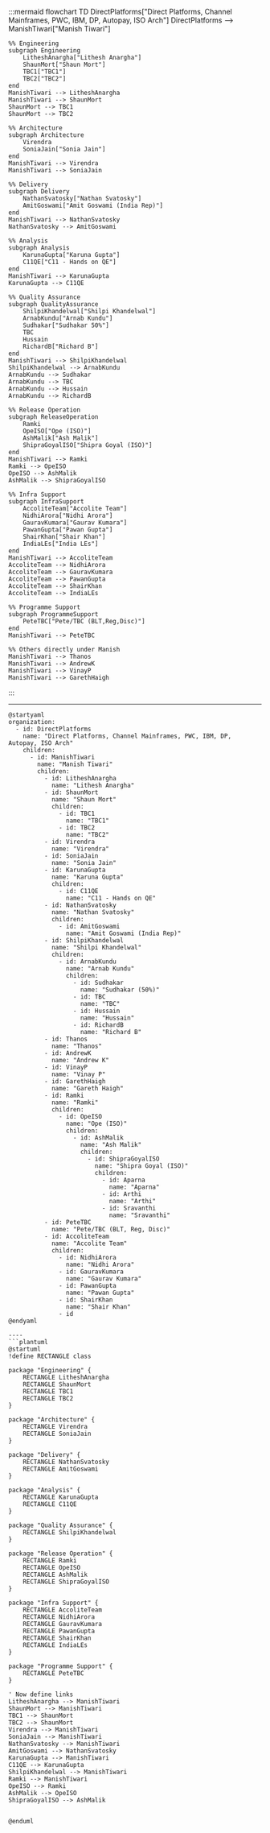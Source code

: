 :::mermaid
flowchart TD
    DirectPlatforms["Direct Platforms, Channel Mainframes, PWC, IBM, DP, Autopay, ISO Arch"]
    DirectPlatforms --> ManishTiwari["Manish Tiwari"]

    %% Engineering
    subgraph Engineering
        LitheshAnargha["Lithesh Anargha"]
        ShaunMort["Shaun Mort"]
        TBC1["TBC1"]
        TBC2["TBC2"]
    end
    ManishTiwari --> LitheshAnargha
    ManishTiwari --> ShaunMort
    ShaunMort --> TBC1
    ShaunMort --> TBC2

    %% Architecture
    subgraph Architecture
        Virendra
        SoniaJain["Sonia Jain"]
    end
    ManishTiwari --> Virendra
    ManishTiwari --> SoniaJain

    %% Delivery
    subgraph Delivery
        NathanSvatosky["Nathan Svatosky"]
        AmitGoswami["Amit Goswami (India Rep)"]
    end
    ManishTiwari --> NathanSvatosky
    NathanSvatosky --> AmitGoswami

    %% Analysis
    subgraph Analysis
        KarunaGupta["Karuna Gupta"]
        C11QE["C11 - Hands on QE"]
    end
    ManishTiwari --> KarunaGupta
    KarunaGupta --> C11QE

    %% Quality Assurance
    subgraph QualityAssurance
        ShilpiKhandelwal["Shilpi Khandelwal"]
        ArnabKundu["Arnab Kundu"]
        Sudhakar["Sudhakar 50%"]
        TBC
        Hussain
        RichardB["Richard B"]
    end
    ManishTiwari --> ShilpiKhandelwal
    ShilpiKhandelwal --> ArnabKundu
    ArnabKundu --> Sudhakar
    ArnabKundu --> TBC
    ArnabKundu --> Hussain
    ArnabKundu --> RichardB

    %% Release Operation
    subgraph ReleaseOperation
        Ramki
        OpeISO["Ope (ISO)"]
        AshMalik["Ash Malik"]
        ShipraGoyalISO["Shipra Goyal (ISO)"]
    end
    ManishTiwari --> Ramki
    Ramki --> OpeISO
    OpeISO --> AshMalik
    AshMalik --> ShipraGoyalISO

    %% Infra Support
    subgraph InfraSupport
        AccoliteTeam["Accolite Team"]
        NidhiArora["Nidhi Arora"]
        GauravKumara["Gaurav Kumara"]
        PawanGupta["Pawan Gupta"]
        ShairKhan["Shair Khan"]
        IndiaLEs["India LEs"]
    end
    ManishTiwari --> AccoliteTeam
    AccoliteTeam --> NidhiArora
    AccoliteTeam --> GauravKumara
    AccoliteTeam --> PawanGupta
    AccoliteTeam --> ShairKhan
    AccoliteTeam --> IndiaLEs

    %% Programme Support
    subgraph ProgrammeSupport
        PeteTBC["Pete/TBC (BLT,Reg,Disc)"]
    end
    ManishTiwari --> PeteTBC

    %% Others directly under Manish
    ManishTiwari --> Thanos
    ManishTiwari --> AndrewK
    ManishTiwari --> VinayP
    ManishTiwari --> GarethHaigh
:::

---
```plantuml
@startyaml
organization:
  - id: DirectPlatforms
    name: "Direct Platforms, Channel Mainframes, PWC, IBM, DP, Autopay, ISO Arch"
    children:
      - id: ManishTiwari
        name: "Manish Tiwari"
        children:
          - id: LitheshAnargha
            name: "Lithesh Anargha"
          - id: ShaunMort
            name: "Shaun Mort"
            children:
              - id: TBC1
                name: "TBC1"
              - id: TBC2
                name: "TBC2"
          - id: Virendra
            name: "Virendra"
          - id: SoniaJain
            name: "Sonia Jain"
          - id: KarunaGupta
            name: "Karuna Gupta"
            children:
              - id: C11QE
                name: "C11 - Hands on QE"
          - id: NathanSvatosky
            name: "Nathan Svatosky"
            children:
              - id: AmitGoswami
                name: "Amit Goswami (India Rep)"
          - id: ShilpiKhandelwal
            name: "Shilpi Khandelwal"
            children:
              - id: ArnabKundu
                name: "Arnab Kundu"
                children:
                  - id: Sudhakar
                    name: "Sudhakar (50%)"
                  - id: TBC
                    name: "TBC"
                  - id: Hussain
                    name: "Hussain"
                  - id: RichardB
                    name: "Richard B"
          - id: Thanos
            name: "Thanos"
          - id: AndrewK
            name: "Andrew K"
          - id: VinayP
            name: "Vinay P"
          - id: GarethHaigh
            name: "Gareth Haigh"
          - id: Ramki
            name: "Ramki"
            children:
              - id: OpeISO
                name: "Ope (ISO)"
                children:
                  - id: AshMalik
                    name: "Ash Malik"
                    children:
                      - id: ShipraGoyalISO
                        name: "Shipra Goyal (ISO)"
                        children:
                          - id: Aparna
                            name: "Aparna"
                          - id: Arthi
                            name: "Arthi"
                          - id: Sravanthi
                            name: "Sravanthi"
          - id: PeteTBC
            name: "Pete/TBC (BLT, Reg, Disc)"
          - id: AccoliteTeam
            name: "Accolite Team"
            children:
              - id: NidhiArora
                name: "Nidhi Arora"
              - id: GauravKumara
                name: "Gaurav Kumara"
              - id: PawanGupta
                name: "Pawan Gupta"
              - id: ShairKhan
                name: "Shair Khan"
              - id
@endyaml

----
```plantuml
@startuml
!define RECTANGLE class

package "Engineering" {
    RECTANGLE LitheshAnargha
    RECTANGLE ShaunMort
    RECTANGLE TBC1
    RECTANGLE TBC2
}

package "Architecture" {
    RECTANGLE Virendra
    RECTANGLE SoniaJain
}

package "Delivery" {
    RECTANGLE NathanSvatosky
    RECTANGLE AmitGoswami
}

package "Analysis" {
    RECTANGLE KarunaGupta
    RECTANGLE C11QE
}

package "Quality Assurance" {
    RECTANGLE ShilpiKhandelwal
}

package "Release Operation" {
    RECTANGLE Ramki
    RECTANGLE OpeISO
    RECTANGLE AshMalik
    RECTANGLE ShipraGoyalISO
}

package "Infra Support" {
    RECTANGLE AccoliteTeam
    RECTANGLE NidhiArora
    RECTANGLE GauravKumara
    RECTANGLE PawanGupta
    RECTANGLE ShairKhan
    RECTANGLE IndiaLEs
}

package "Programme Support" {
    RECTANGLE PeteTBC
}

' Now define links
LitheshAnargha --> ManishTiwari
ShaunMort --> ManishTiwari
TBC1 --> ShaunMort
TBC2 --> ShaunMort
Virendra --> ManishTiwari
SoniaJain --> ManishTiwari
NathanSvatosky --> ManishTiwari
AmitGoswami --> NathanSvatosky
KarunaGupta --> ManishTiwari
C11QE --> KarunaGupta
ShilpiKhandelwal --> ManishTiwari
Ramki --> ManishTiwari
OpeISO --> Ramki
AshMalik --> OpeISO
ShipraGoyalISO --> AshMalik


@enduml